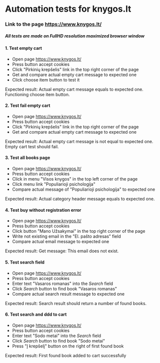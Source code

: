 # Automation tests for knygos.lt

### Link to the page https://www.knygos.lt/

##### All tests are made on FullHD resolution maximized browser window 

#### 1. Test empty cart
* Open page https://www.knygos.lt/
* Press button accept cookies
* Click "Pirkinių krepšelis" link in the top right corner of the page
* Get and compare actual empty cart message to expected one
* Click choose item button to test it

Expected result: Actual empty cart message equals to expected one. Functioning choose item button.

#### 2. Test fail empty cart
* Open page https://www.knygos.lt/
* Press button accept cookies
* Click "Pirkinių krepšelis" link in the top right corner of the page
* Get and compare actual empty cart message to expected one

Expected result: Actual empty cart message is not equal to expected one. Empty cart test should fail.

#### 3. Test all books page
* Open page https://www.knygos.lt/
* Press button accept cookies
* Click in menu "Visos knygos" in the top left corner of the page
* Click menu link "Populiarioji psichologija"
* Compare actual message of "Populiarioji psichologija" to expected one

Expected result: Actual category header message equals to expected one.

#### 4. Test buy without registration error
* Open page https://www.knygos.lt/
* Press button accept cookies
* Click button "Mano Užsakymai" in the top right corner of the page
* Write not existing email in the "El. pašto adresas" field
* Compare actual email message to expected one

Expected result: Get message: This email does not exist.

#### 5. Test search field
* Open page https://www.knygos.lt/
* Press button accept cookies
* Enter text "Vasaros romanas" into the *Search* field
* Click *Search* button to find book "Vasaros romanas"
* Compare actual search result message to expected one

Expected result: Search result should return a number of found books.

#### 6. Test search and ddd to cart
* Open page https://www.knygos.lt/
* Press button accept cookies
* Enter text "Sodo metai" into the _Search_ field
* Click _Search_ button to find book "Sodo metai"
* Press "Į krepšelį" button on the right of first found book

Expected result: First found book added to cart successfully

